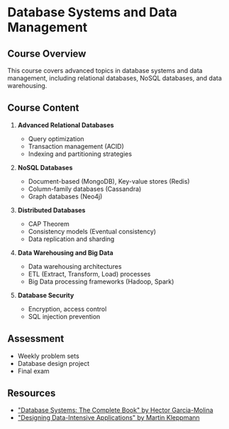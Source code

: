 # Database Systems and Data Management

## Course Overview
This course covers advanced topics in database systems and data management, including relational databases, NoSQL databases, and data warehousing.

## Course Content
1. **Advanced Relational Databases**
   - Query optimization
   - Transaction management (ACID)
   - Indexing and partitioning strategies

2. **NoSQL Databases**
   - Document-based (MongoDB), Key-value stores (Redis)
   - Column-family databases (Cassandra)
   - Graph databases (Neo4j)

3. **Distributed Databases**
   - CAP Theorem
   - Consistency models (Eventual consistency)
   - Data replication and sharding

4. **Data Warehousing and Big Data**
   - Data warehousing architectures
   - ETL (Extract, Transform, Load) processes
   - Big Data processing frameworks (Hadoop, Spark)

5. **Database Security**
   - Encryption, access control
   - SQL injection prevention
   
## Assessment
- Weekly problem sets
- Database design project
- Final exam

## Resources
- ["Database Systems: The Complete Book" by Hector Garcia-Molina](https://people.inf.elte.hu/kiss/DB/ullman_the_complete_book.pdf)
- ["Designing Data-Intensive Applications" by Martin Kleppmann](https://bayanbox.ir/view/5162266560232218675/Designing-Data-Intensive-Applications.pdf)
